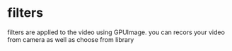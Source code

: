 # filters
filters are applied to the video using GPUImage. you can recors your video from camera as well as choose from library
